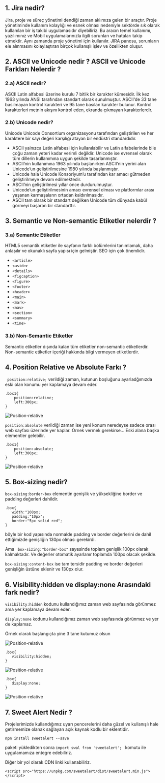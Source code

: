 ## 1. Jira nedir?

Jira, proje ve süreç yönetimi dendiği zaman aklımıza gelen bir araçtır. Proje
yönetiminde kullanım kolaylığı ve esnek olması nedeniyle sektörde sık olarak kullanılan bir iş takibi uygulamasıdır diyebiliriz.
Bu aracın temel kullanımı, yazılımınız ve Mobil uygulamalarınızla ilgili sorunları ve hataları takip
etmektir. Aynı zamanda proje yönetimi için kullanılır. JIRA panosu, sorunların ele alınmasını kolaylaştıran
birçok kullanışlı işlev ve özellikten oluşur.

## 2. ASCII ve Unicode nedir ? ASCII ve Unicode Farkları Nelerdir ?

### 2.a) ASCII nedir?

ASCII Latin alfabesi üzerine kurulu 7 bitlik bir karakter kümesidir. İlk kez 1963 yılında ANSI tarafından standart olarak sunulmuştur. ASCII'de 33 tane basılmayan kontrol karakteri ve 95 tane basılan karakter bulunur. Kontrol karakterleri metnin akışını kontrol eden, ekranda çıkmayan karakterlerdir.

### 2.b) Unicode nedir?

Unicode Unicode Consortium organizasyonu tarafından geliştirilen ve her karaktere bir sayı değeri karşılığı atayan bir endüstri standardıdır.

- ASCII yalnızca Latin alfabesi için kullanılabilir ve Latin alfabelerinde bile çoğu zaman yeteri kadar
  verimli değildir. Unicode ise evrensel olarak tüm dillerin kullanımına uygun şekilde tasarlanmıştır.
- ASCII’nin kullanımına 1963 yılında başlanırken ASCII’nin yerini alan Unicode’un geliştirilmesine 1980
  yılında başlanmıştır.
- Unicode hala Unicode Konsoriyum’u tarafından kar amacı gütmeden geliştirilmeye devam edilmektedir.
- ASCII’nin geliştirilmesi yıllar önce durdurulmuştur.
- Unicode’un geliştirilmesinin amacı evrensel olması ve platformlar arası yaşanan karmaşaların ortadan
  kaldırılmasıdır.
- ASCII tam olarak bir standart değilken Unicode tüm dünyada kabül görmeyi başaran bir standarttır.

## 3. Semantic ve Non-semantic Etiketler nelerdir ?

### 3.a) Semantic Etiketler

HTML5 semantik etiketler ile sayfanın farklı bölümlerini tanımlamak, daha anlaşılır ve okunaklı sayfa yapısı için gelmiştir. SEO için çok önemlidir.

- `<article>`
- `<aside>`
- `<details>`
- `<figcaption>`
- `<figure>`
- `<footer>`
- `<header>`
- `<main>`
- `<mark>`
- `<nav>`
- `<section>`
- `<summary>`
- `<time>`

### 3.b) Non-Semantic Etiketler

Semantic etiketler dışında kalan tüm etiketler non-semantic etiketlerdir. Non-semantic etiketler içeriği hakkında bilgi vermeyen etiketlerdir.

## 4. Position Relative ve Absolute Farkı ?

` position:relative;` verildiği zaman, kutunun boşluğunu ayarladğımızda eski olan konumu yer kaplamaya devam eder.

```
.box1{
    position:relative;
    left:300px;
}
```

![Position-relative](./researchimage/p-relative.png)

`position:absolute` verildiği zaman ise yeni konum neredeyse sadece orası web sayfası üzerinde yer kaplar. Örnek vermek gerekirse...
Eski alana başka elementler gelebilir.

```
.box1{
    position:absolute;
    left:300px;
}
```

![Position-relative](./researchimage/p-absolute.png)

## 5. Box-sizing nedir?

`box-sizing:border-box` elementin genişlik ve yüksekliğine border ve padding değerleri dahildir.

```
.box{
   width:"100px;
   padding:"10px";
   border:"5px solid red";
}

```

böyle bir kod yapısında normalde padding ve border değerlerini de dahil ettiğimizde genişliğin 130px olması gerekirdi.

Ama ` box-sizing:"border-box"` sayesinde toplam genişlik 100px olarak kalmaktadır. Ve değerler otomatik ayarlanır toplamda 100px olacak şekilde.

`box-sizing:content-box` ise tam tersidir padding ve border değerleri genişliğin üstüne eklenir ve 130px olur.

## 6. Visibility:hidden ve display:none Arasındaki fark nedir?

`visibility:hidden` kodunu kullandığımız zaman web sayfasında görünmez ama yer kaplamaya devam eder.

`display:none` kodunu kullandığımız zaman web sayfasında görünmez ve yer de kaplamaz.

Örnek olarak başlangıçta yine 3 tane kutumuz olsun

![Position-relative](./researchimage/3-box.png)

```
.box{
   visibility:hidden;
}

```

![Position-relative](./researchimage/visibility-hidden.png)

```
.box{
   display:none;
}

```

![Position-relative](./researchimage/display-none.png)


## 7. Sweet Alert Nedir ?

Projelerimizde kullandığımız uyarı pencerelerini daha güzel ve kullanışlı hale getirmemize olanak sağlayan açık kaynak kodlu bir eklentidir.

```
npm install sweetalert --save
```

paketi yükledikten sonra  ```import swal from 'sweetalert'; ``` komutu ile uygulamamıza entegre edebiliriz.

Diğer bir yol olarak CDN linki kullanabiliriz.
```
<script src="https://unpkg.com/sweetalert/dist/sweetalert.min.js"></script>
```